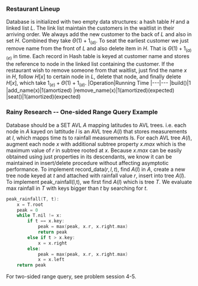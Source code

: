 ### Restaurant Lineup
Database is initialized with two empty data structures: a hash table $H$ and a linked list $L$. The link list maintain the customers in the waitlist in their arriving order. We always add the new customer to the back of $L$ and also in set $H$. Combined they take $\Theta(1)+1_{(a)}$. To seat the earliest customer we just remove name from the front of $L$ and also delete item in $H$. That is $\Theta(1)+1_{(a)(e)}$ in time.
Each record in Hash table is keyed at customer name and stores the reference to node in the linked list containing the customer. If the restaurant wish to remove someone from that waitlist, just find the name $x$ in $H$, follow $H[x]$ to certain node in $L$, delete that node, and finally delete $H[x]$, which take $1_{(e)}+\Theta(1)+ 1_{(a)}$.
|Operation|Running Time
|---|---
|build()|1
|add_name(x)|1(amortized)
|remove_name(x)|1(amortized)(expected)
|seat()|1(amortized)(expected)

### Rainy Research -- One-sided Range Query Example
Database should be a SET AVL $A$ mapping latitudes to AVL trees. i.e. each node in $A$ kayed on lattitude $l$ is an AVL tree $A(l)$ that stores measurements at $l$, which mapps time $t$s to rainfall measurements $l$s. For each AVL tree $A(l)$, augment each node $x$ with additional subtree property $x.max$ which is the maximum value of $r$ in subtree rooted at $x$. Because $x.max$ can be easily obtained using just properties in its descendants, we know it can be maintained in insert/delete procedure without affecting asymptotic performance.
To implement $\text{record\_data}(r,l,t)$, find $A(l)$ in $A$, create a new tree node keyed at $t$ and attached with rainfall value $r$, insert into tree $A(l)$. 
To implement $\text{peak\_rainfall(l,t)}$, we first find $A(l)$ which is tree $T$. We evaluate max rainfall in $T$ with keys bigger than $t$ by searching for $t$.
```C++
peak_rainfall(T, t):
    x = T.root
    peak = 0
    while T.nil != x:
        if t == x.key:
            peak = max(peak, x.r, x.right.max)
            return peak
        else if t > x.key:
            x = x.right
        else:
            peak = max(peak, x.r, x.right.max)
            x = x.left
    return peak
```
For two-sided range query, see problem session 4-5.
